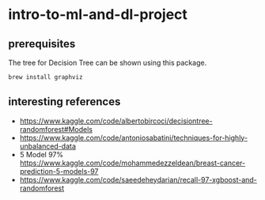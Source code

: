 # intro-to-ml-and-dl-project

## prerequisites

The tree for Decision Tree can be shown using this package.
```bash
brew install graphviz
```

## interesting references

- https://www.kaggle.com/code/albertobircoci/decisiontree-randomforest#Models
- https://www.kaggle.com/code/antoniosabatini/techniques-for-highly-unbalanced-data
- 5 Model 97% https://www.kaggle.com/code/mohammedezzeldean/breast-cancer-prediction-5-models-97
- https://www.kaggle.com/code/saeedeheydarian/recall-97-xgboost-and-randomforest